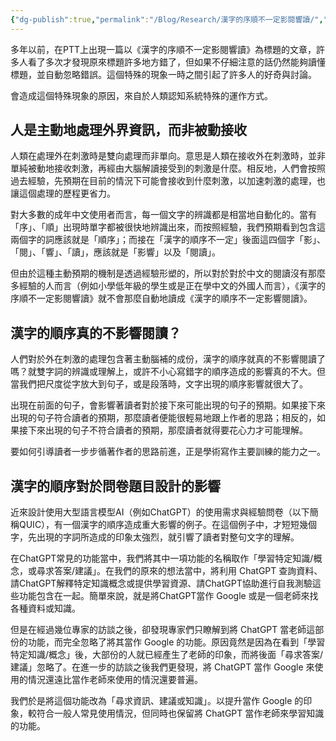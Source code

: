 ```yaml
---
{"dg-publish":true,"permalink":"/Blog/Research/漢字的序順不一定影閱響讀/","title":"漢字的序順不一定影閱響讀","tags":["blog","writing","measurement"],"created":"2023-07-11T00:00:00.000Z","updated":"2023-07-11T00:00:00.000Z"}
---
```



多年以前，在PTT上出現一篇以《漢字的序順不一定影閱響讀》為標題的文章，許多人看了多次才發現原來標題許多地方錯了，但如果不仔細注意的話仍然能夠讀懂標題，並自動忽略錯誤。這個特殊的現象一時之間引起了許多人的好奇與討論。

會造成這個特殊現象的原因，來自於人類認知系統特殊的運作方式。

## 人是主動地處理外界資訊，而非被動接收

人類在處理外在刺激時是雙向處理而非單向。意思是人類在接收外在刺激時，並非單純被動地接收刺激，再經由大腦解讀接受到的刺激是什麼。相反地，人們會按照過去經驗，先預期在目前的情況下可能會接收到什麼刺激，以加速刺激的處理，也讓這個處理的歷程更省力。

對大多數的成年中文使用者而言，每一個文字的辨識都是相當地自動化的。當有「序」、「順」出現時單字都被很快地辨識出來，而按照經驗，我們預期看到包含這兩個字的詞應該就是「順序」；而接在「漢字的順序不一定」後面這四個字「影」、「閱」、「響」、「讀」，應該就是「影響」以及「閱讀」。

但由於這種主動預期的機制是透過經驗形塑的，所以對於對於中文的閱讀沒有那麼多經驗的人而言（例如小學低年級的學生或是正在學中文的外國人而言），《漢字的序順不一定影閱響讀》就不會那麼自動地讀成《漢字的順序不一定影響閱讀》。

## 漢字的順序真的不影響閱讀？

人們對於外在刺激的處理包含著主動腦補的成份，漢字的順序就真的不影響閱讀了嗎？就雙字詞的辨識或理解上，或許不小心寫錯字的順序造成的影響真的不大。但當我們把尺度從字放大到句子，或是段落時，文字出現的順序影響就很大了。

出現在前面的句子，會影響著讀者對於接下來可能出現的句子的預期。如果接下來出現的句子符合讀者的預期，那麼讀者便能很輕易地跟上作者的思路；相反的，如果接下來出現的句子不符合讀者的預期，那麼讀者就得要花心力才可能理解。

要如何引導讀者一步步循著作者的思路前進，正是學術寫作主要訓練的能力之一。

## 漢字的順序對於問卷題目設計的影響

近來設計使用大型語言模型AI（例如ChatGPT）的使用需求與經驗問卷（以下簡稱QUIC），有一個漢字的順序造成重大影響的例子。在這個例子中，才短短幾個字，先出現的字詞所造成的印象太強烈，就引響了讀者對整句文字的理解。

在ChatGPT常見的功能當中，我們將其中一項功能的名稱取作「學習特定知識/概念，或尋求答案/建議」。在我們的原來的想法當中，將利用 ChatGPT 查詢資料、請ChatGPT解釋特定知識概念或提供學習資源、請ChatGPT協助進行自我測驗這些功能包含在一起。簡單來說，就是將ChatGPT當作 Google 或是一個老師來找各種資料或知識。

但是在經過幾位專家的訪談之後，卻發現專家們只瞭解到將 ChatGPT 當老師這部份的功能，而完全忽略了將其當作 Google 的功能。原因竟然是因為在看到「學習特定知識/概念」後，大部份的人就已經產生了老師的印象，而將後面「尋求答案/建議」忽略了。在進一步的訪談之後我們更發現，將 ChatGPT 當作 Google 來使用的情況還遠比當作老師來使用的情況還要普遍。

我們於是將這個功能改為「尋求資訊、建議或知識」。以提升當作 Google 的印象，較符合一般人常見使用情況，但同時也保留將 ChatGPT 當作老師來學習知識的功能。



